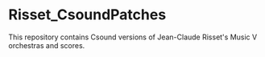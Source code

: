 # Risset_CsoundPatches
This repository contains Csound versions of Jean-Claude Risset's Music V orchestras and scores.
